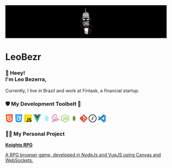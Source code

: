 <img src="./assets/bezrbanner.jpg" />

<h1>LeoBezr</h1>

<h3>👋 Heey!<br />
   I'm Leo Bezerra,</h3>
Currently, I live in Brazil and work at Fintask, a financial startup.

<h3>🛡 My Development Toolbelt 🏹</h3>
<p><img src="assets/html.svg" width="25" height="25" /> <img src="assets/css-3.svg" width="25" height="25" /> <img
      src="assets/javascript.svg" width="25" height="25" /> <img src="assets/vue.svg" width="25" height="25" /> <img
      src="assets/react.svg" width="25" height="25" /> <img src="assets/sass.svg" width="25" height="25" /> <img
      src="assets/node.svg" width="25" height="25" /> <img src="assets/mongodb.svg" width="25" height="25" /> <img
      src="assets/git.svg" width="25" height="25" /> <img src="assets/socket.svg" width="25" height="25" /> <img
      src="assets/vsc.svg" width="25" height="25" />
</p>

<h3>👨‍💻 My Personal Project</h3>
<p>
   <strong><a href="https://knights-rpg.com.br/#/" target="_blank" rel="nofollow">Knights RPG</strong>
</p>
<p>A RPG browser game, developed in NodeJs and VueJS using Canvas and WebSockets.</p>